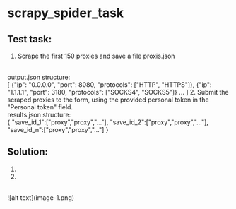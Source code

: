 # scrapy_spider_task
## Test task: 

1. Scrape the first 150 proxies and save a file proxis.json
<br>
output.json structure:
<br>
[
{"ip": "0.0.0.0", "port": 8080, "protocols": ["HTTP", "HTTPS"]},
{"ip": "1.1.1.1", "port": 3180, "protocols": ["SOCKS4", "SOCKS5"]}
...
]
2. Submit the scraped proxies to the form, using the
provided personal token in the "Personal token" field.
<br>
results.json structure:
<br>
{
"save_id_1":["proxy","proxy","..."],
"save_id_2":["proxy","proxy","..."],
"save_id_n":["proxy","proxy","..."]
}

## Solution:
1. 

2. 
<br>
![alt text](image-1.png)